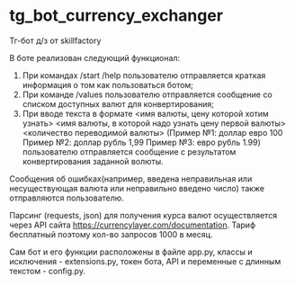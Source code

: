 # tg_bot_currency_exchanger

Тг-бот д/з от skillfactory

В боте реализован следующий функционал:

1) При командах /start /help пользователю отправляется краткая информация о том как пользоваться ботом;
2) При команде /values пользователю отправляется сообщение со списком доступных валют для конвертирования;
3) При вводе текста в формате <имя валюты, цену которой хотим узнать> <имя валюты, в которой надо узнать цену первой
   валюты> <количество переводимой валюты>
   (Пример №1: доллар евро 100 Пример №2: доллар рубль 1,99 Пример №3: евро рубль 1.99) пользователю отправляется
   сообщение с результатом конвертирования заданной волюты.

Сообщения об ошибках(например, введена неправильная или несуществующая валюта или неправильно введено число) также
отправляются пользователю.

Парсинг (requests, json) для получения курса валют осуществляется через API сайта https://currencylayer.com/documentation. Тариф бесплатный поэтому кол-во запросов 1000 в месяц.

Сам бот и его функции расположены в файле app.py, классы и исключения - extensions.py, токен бота, API и переменные с длинным текстом - config.py.